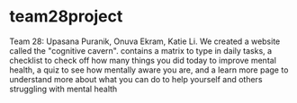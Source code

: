 # team28project
Team 28: Upasana Puranik, Onuva Ekram, Katie Li.
We created a website called the "cognitive cavern".
contains a matrix to type in daily tasks,
a checklist to check off how many things you did today to improve mental health,
a quiz to see how mentally aware you are,
and a learn more page to understand more about what you can do to help yourself and others struggling with mental health
